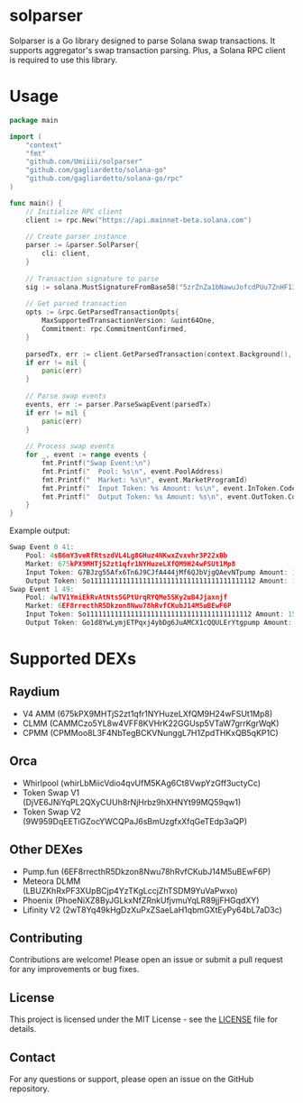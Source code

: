 # solparser
Solparser is a Go library designed to parse Solana swap transactions. 
It supports aggregator's swap transaction parsing.
Plus, a Solana RPC client is required to use this library.

# Usage
```go
package main

import (
    "context"
    "fmt"
    "github.com/Umiiii/solparser"
    "github.com/gagliardetto/solana-go"
    "github.com/gagliardetto/solana-go/rpc"
)

func main() {
    // Initialize RPC client
    client := rpc.New("https://api.mainnet-beta.solana.com")
    
    // Create parser instance
    parser := &parser.SolParser{
        cli: client,
    }
    
    // Transaction signature to parse
    sig := solana.MustSignatureFromBase58("5zrZnZa1bNawuJofcdPUu7ZnHF13xTuyeixoVS8Ev8MmfVZtZ5kNmxaSaiB9URxp57WAwzSV9zuma9KD5eHcxyvU")
    
    // Get parsed transaction
    opts := &rpc.GetParsedTransactionOpts{
        MaxSupportedTransactionVersion: &uint64One,
        Commitment: rpc.CommitmentConfirmed,
    }
    
    parsedTx, err := client.GetParsedTransaction(context.Background(), sig, opts)
    if err != nil {
        panic(err)
    }
    
    // Parse swap events
    events, err := parser.ParseSwapEvent(parsedTx)
    if err != nil {
        panic(err)
    }
    
    // Process swap events
    for _, event := range events {
        fmt.Printf("Swap Event:\n")
        fmt.Printf("  Pool: %s\n", event.PoolAddress)
        fmt.Printf("  Market: %s\n", event.MarketProgramId) 
        fmt.Printf("  Input Token: %s Amount: %s\n", event.InToken.Code, event.InToken.Amount)
        fmt.Printf("  Output Token: %s Amount: %s\n", event.OutToken.Code, event.OutToken.Amount)
    }
}
```

Example output:
```go
Swap Event 0 41:
    Pool: 4sB6mY3veRfRtszdVL4Lg8GHuz4NKwxZvxvhr3P22xBb
    Market: 675kPX9MHTjS2zt1qfr1NYHuzeLXfQM9H24wFSUt1Mp8
    Input Token: G7BJzg55Afx6Tn6J9CJfA444jMf6QJbVjgQAevNTpump Amount: 10000000000
    Output Token: So11111111111111111111111111111111111111112 Amount: 160644272
Swap Event 1 49:
    Pool: 4wTV1YmiEkRvAtNtsSGPtUrqRYQMe5SKy2uB4Jjaxnjf
    Market: 6EF8rrecthR5Dkzon8Nwu78hRvfCKubJ14M5uBEwF6P
    Input Token: So11111111111111111111111111111111111111112 Amount: 159037830
    Output Token: Go1d8YwLymjETPqxj4ybDg6JuAMCX1cQQULErYtgpump Amount: 2755053211659
```

# Supported DEXs
## Raydium
- V4 AMM (675kPX9MHTjS2zt1qfr1NYHuzeLXfQM9H24wFSUt1Mp8)
- CLMM (CAMMCzo5YL8w4VFF8KVHrK22GGUsp5VTaW7grrKgrWqK)
- CPMM (CPMMoo8L3F4NbTegBCKVNunggL7H1ZpdTHKxQB5qKP1C)

## Orca
- Whirlpool (whirLbMiicVdio4qvUfM5KAg6Ct8VwpYzGff3uctyCc)
- Token Swap V1 (DjVE6JNiYqPL2QXyCUUh8rNjHrbz9hXHNYt99MQ59qw1)
- Token Swap V2 (9W959DqEETiGZocYWCQPaJ6sBmUzgfxXfqGeTEdp3aQP)

## Other DEXes
- Pump.fun (6EF8rrecthR5Dkzon8Nwu78hRvfCKubJ14M5uBEwF6P)
- Meteora DLMM (LBUZKhRxPF3XUpBCjp4YzTKgLccjZhTSDM9YuVaPwxo)
- Phoenix (PhoeNiXZ8ByJGLkxNfZRnkUfjvmuYqLR89jjFHGqdXY)
- Lifinity V2 (2wT8Yq49kHgDzXuPxZSaeLaH1qbmGXtEyPy64bL7aD3c)


## Contributing

Contributions are welcome! Please open an issue or submit a pull request for any improvements or bug fixes.

## License

This project is licensed under the MIT License - see the [LICENSE](LICENSE) file for details.

## Contact

For any questions or support, please open an issue on the GitHub repository.